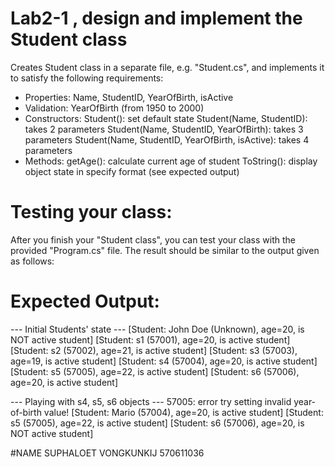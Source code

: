 # Lab2-1 , design and implement the Student class

Creates Student class in a separate file, e.g. "Student.cs", and implements it to satisfy the following requirements:
- Properties: Name, StudentID, YearOfBirth, isActive
- Validation: YearOfBirth (from 1950 to 2000)
- Constructors:
	Student(): set default state
	Student(Name, StudentID): takes 2 parameters
	Student(Name, StudentID, YearOfBirth): takes 3 parameters
	Student(Name, StudentID, YearOfBirth, isActive): takes 4 parameters
- Methods: 
	getAge(): calculate current age of student
	ToString(): display object state in specify format (see expected output)


# Testing your class:

After you finish your "Student class", you can test your class with the provided "Program.cs" file.
The result should be similar to the output given as follows:


# Expected Output:

--- Initial Students' state ---
[Student: John Doe (Unknown), age=20, is NOT active student]
[Student: s1 (57001), age=20, is active student]
[Student: s2 (57002), age=21, is active student]
[Student: s3 (57003), age=19, is active student]
[Student: s4 (57004), age=20, is active student]
[Student: s5 (57005), age=22, is active student]
[Student: s6 (57006), age=20, is active student]

--- Playing with s4, s5, s6 objects ---
57005: error try setting invalid year-of-birth value!
[Student: Mario (57004), age=20, is active student]
[Student: s5 (57005), age=22, is active student]
[Student: s6 (57006), age=20, is NOT active student]


#NAME
SUPHALOET VONGKUNKIJ
570611036 